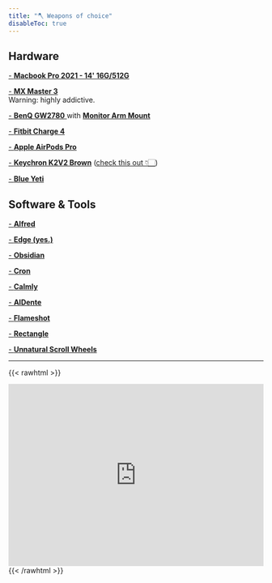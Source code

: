 ```yaml
---
title: "🪓 Weapons of choice"
disableToc: true
---
```


## Hardware

 [- **Macbook Pro 2021 - 14' 16G/512G**](https://www.apple.com/in/shop/buy-mac/macbook-pro/14-inch-macbook-pro)

[- **MX Master 3**](https://www.logitech.com/en-in/products/mice/mx-master-3.910-005698.html)\
Warning: highly addictive.

[- **BenQ GW2780** ](https://www.benq.com/en-in/monitor/stylish/gw2780.html) with [**Monitor Arm Mount**](https://www.amazon.in/AmazonBasics-Single-Monitor-Stand-Adjustable/dp/B07DHK5DHN)

[- **Fitbit Charge 4**](https://www.fitbit.com/global/in/products/trackers/charge4)

[- **Apple AirPods Pro**](https://www.apple.com/in/airpods-pro/)

[- **Keychron K2V2 Brown**](https://keychron.in/product/keychron-k2-v-2/) ([check this out 👇🏻](#pookie))

[- **Blue Yeti**](https://www.bluemic.com/en-us/products/yeti/)


## Software & Tools

<!-- todo: add workflows and plugins -->
[- **Alfred**](https://www.alfredapp.com/)

<!-- todo: add extensions -->
[- **Edge (yes.)**](https://www.microsoft.com/en-us/edge)

[- **Obsidian**](https://www.obsidian.md)

[- **Cron**](https://www.cron.com)

[- **Calmly**](https://www.calmlywriter.com/)

[- **AlDente**](https://github.com/davidwernhart/AlDente)

[- **Flameshot**](https://flameshot.org/)

[- **Rectangle**](https://rectangleapp.com/)

[- **Unnatural Scroll Wheels**](https://github.com/ther0n/UnnaturalScrollWheels)

---

{{< rawhtml >}}
  <div>
    <a name="pookie"></a>
  </div>
  <iframe id="ytplayer" type="text/html" width="100%" height="360"
  src="https://www.youtube.com/embed/5dFKgN9JAc8"
  frameborder="0"></iframe>
{{< /rawhtml >}}

